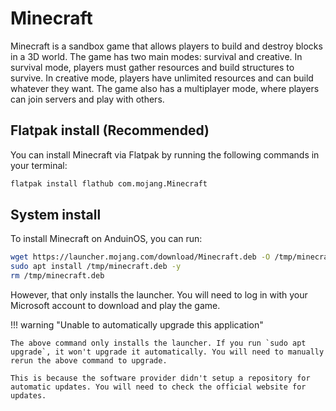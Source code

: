 # Minecraft

Minecraft is a sandbox game that allows players to build and destroy blocks in a 3D world. The game has two main modes: survival and creative. In survival mode, players must gather resources and build structures to survive. In creative mode, players have unlimited resources and can build whatever they want. The game also has a multiplayer mode, where players can join servers and play with others.

## Flatpak install (Recommended)

You can install Minecraft via Flatpak by running the following commands in your terminal:

```bash
flatpak install flathub com.mojang.Minecraft
```

## System install

To install Minecraft on AnduinOS, you can run:

```bash
wget https://launcher.mojang.com/download/Minecraft.deb -O /tmp/minecraft.deb
sudo apt install /tmp/minecraft.deb -y
rm /tmp/minecraft.deb
```

However, that only installs the launcher. You will need to log in with your Microsoft account to download and play the game.

!!! warning "Unable to automatically upgrade this application"

    The above command only installs the launcher. If you run `sudo apt upgrade`, it won't upgrade it automatically. You will need to manually rerun the above command to upgrade.

    This is because the software provider didn't setup a repository for automatic updates. You will need to check the official website for updates.
